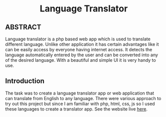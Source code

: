 <h1 align="center">
    Language Translator
</h1>

## ABSTRACT
Language translator is a php based web app which is used to translate different language. Unlike other application it has certain advantages like it can be easily access by everyone having internet access. It detects the language automatically entered by the user and can be converted into any of the desired language. With a beautiful and simple UI it is very handy to use.


## Introduction
The task was to create a language translator app or web application that can translate from English to any language. There were various approach to try out this project but since I am familiar with php, html, css, js so I used these languages to create a translator app. See the website live [here](https://language-translator-abhi6722.herokuapp.com).
